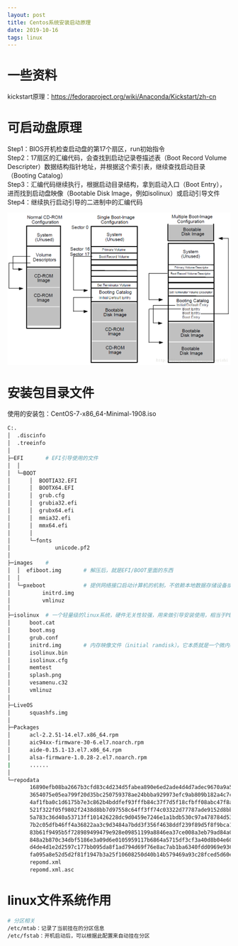 ```yaml
---
layout: post
title: Centos系统安装启动原理
date: 2019-10-16
tags: linux
---
```


# 一些资料

kickstart原理：<https://fedoraproject.org/wiki/Anaconda/Kickstart/zh-cn>  

# 可启动盘原理

Step1：BIOS开机检查启动盘的第17个扇区，run初始指令  
Step2：17扇区的汇编代码，会查找到启动记录卷描述表（Boot Record Volume Descripter）数据结构指针地址，并根据这个索引表，继续查找启动目录（Booting Catalog）  
Step3：汇编代码继续执行，根据启动目录结构，拿到启动入口（Boot Entry），进而找到启动盘映像（Bootable Disk Image，例如isolinux）或启动引导文件  
Step4：继续执行启动引导的二进制中的汇编代码  

![png](/images/post/linux/booting.png)

# 安装包目录文件

使用的安装包：CentOS-7-x86_64-Minimal-1908.iso  

```bash
C:.
│  .discinfo
│  .treeinfo
│
├─EFI       # EFI引导使用的文件
│  │
│  └─BOOT
│      │  BOOTIA32.EFI
│      │  BOOTX64.EFI
│      │  grub.cfg
│      │  grubia32.efi
│      │  grubx64.efi
│      │  mmia32.efi
│      │  mmx64.efi
│      │
│      └─fonts
│              unicode.pf2
│
├─images    # 
│  │  efiboot.img       # 解压后，就是EFI/BOOT里面的东西
│  │
│  └─pxeboot            # 提供网络接口启动计算机的机制，不依赖本地数据存储设备或已安装的操作系统
│          initrd.img
│          vmlinuz
│
├─isolinux  # 一个轻量级的linux系统，硬件无关性较强，用来做引导安装使用，相当于PE系统
│      boot.cat
│      boot.msg
│      grub.conf
│      initrd.img       # 内存映像文件（initial ramdisk）。它本质就是一个微内核linux系统，内部打包了各种驱动程序，它是硬件兼容性好的最关键点
│      isolinux.bin
│      isolinux.cfg
│      memtest
│      splash.png
│      vesamenu.c32
│      vmlinuz
│
├─LiveOS
│      squashfs.img
│
├─Packages
│      acl-2.2.51-14.el7.x86_64.rpm
│      aic94xx-firmware-30-6.el7.noarch.rpm
│      aide-0.15.1-13.el7.x86_64.rpm
│      alsa-firmware-1.0.28-2.el7.noarch.rpm
|      ......
│
└─repodata
       16890efb08ba2667b3cfd83c4d234d5fabea890e6ed2ade4d4d7adec9670a9a5
       3654075e05ea799f20d35bc250759378ae24bbba929973efc9ab809b182a4c7c
       4af1fba0c1d6175b7e3c862b4bddfef93fffb84c37f7d5f18cfbff08abc47f8a
       521f322f05f9802f2438d8bb7d97558c64ff3ff74c03322d77787ade9152d8bb
       5a783c36d40a53713ff101426228dc9d0459e7246e1a1bdb530c97a478784d53
       7b2c05dfb46ff4a36822aa3c9d3484a7bdd3f356f4638ddf239f89d5f8f9bca1
       83b61f9495b5f728989499479e928e09851199a8846ea37ce008a3eb79ad84a0
       848a2b870c34dbf5186e3a09d6e0105959117b6864a5715df3cf3a40d8b04e60
       d4de4d1e2d2597c177bb095da8f1ad794d69f76e8ac7ab1ba6340fdd0969e936
       fa095a8e52d5d2f81f1947b3a25f10608250d40b14b579469a93c28fced5d60e
       repomd.xml
       repomd.xml.asc

```

# linux文件系统作用

```bash
# 分区相关
/etc/mtab：记录了当前挂在的分区信息
/etc/fstab：开机启动后，可以根据此配置来自动挂在分区


```